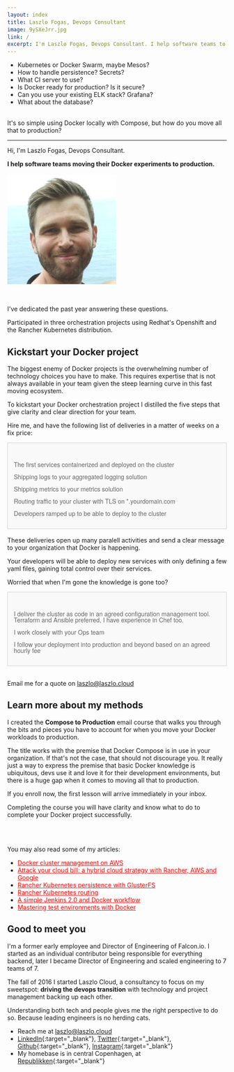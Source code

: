 ```yaml
---
layout: index
title: Laszlo Fogas, Devops Consultant
image: 9ySXeJrr.jpg
link: /
excerpt: I'm Laszlo Fogas, Devops Consultant. I help software teams to move their Docker experiments to production. Check out my roadmap for Kubernetes projects!
---
```


* Kubernetes or Docker Swarm, maybe Mesos?
* How to handle persistence? Secrets?
* What CI server to use?
* Is Docker ready for production? Is it secure?
* Can you use your existing ELK stack? Grafana?
* What about the database?

<br/>
It's so simple using Docker locally with Compose, but how do you move all that to production?

---

Hi, I'm Laszlo Fogas, Devops Consultant.

**I help software teams moving their Docker experiments to production.**
<br/>
<br/>
<img src="9ySXeJrr.jpg" alt="Laszlo Fogas, Devops consultant" style="width: 250px"/>

<br/>


I've dedicated the past year answering these questions. 

Participated in three orchestration projects using Redhat's Openshift and the Rancher Kubernetes distribution. 



## Kickstart your Docker project

The biggest enemy of Docker projects is the overwhelming number of technology choices you have to make. This requires expertise that is not always available in your team given the steep learning curve in this fast moving ecosystem.

To kickstart your Docker orchestration project I distilled the five steps that give clarity and clear direction for your team. 

Hire me, and have the following list of deliveries in a matter of weeks on a fix price: 

<div style="background: #f9f9f9; border: solid 1px #d1d1d1; color: #666; line-height: 1em; font-family: 'Helvetica Neue', Helvetica, Arial, Verdana, sans-serif;padding: 2em 1em 1em 1em" >
<p><i class="fa fa-check" aria-hidden="true" style="color: #66ff66"></i> The first services containerized and deployed on the cluster</p>
<p><i class="fa fa-check" aria-hidden="true" style="color: #66ff66"></i> Shipping logs to your aggregated logging solution</p> 
<p><i class="fa fa-check" aria-hidden="true" style="color: #66ff66"></i> Shipping metrics to your metrics solution</p>
<p><i class="fa fa-check" aria-hidden="true" style="color: #66ff66"></i> Routing traffic to your cluster with TLS on *.yourdomain.com</p>
<p><i class="fa fa-check" aria-hidden="true" style="color: #66ff66"></i> Developers ramped up to be able to deploy to the cluster</p>
</div>
<br/>
These deliveries open up many paralell activities and send a clear message to your organization that Docker is happening. 

Your developers will be able to deploy new services with only defining a few yaml files, gaining total control over their services.

Worried that when I'm gone the knowledge is gone too?

<div style="background: #f9f9f9; border: solid 1px #d1d1d1; color: #666; line-height: 1em; font-family: 'Helvetica Neue', Helvetica, Arial, Verdana, sans-serif;padding: 2em 1em 1em 1em" >
<p><i class="fa fa-check" aria-hidden="true" style="color: #66ff66"></i> I deliver the cluster as code in an agreed configuration management tool. Terraform and Ansible preferred, I have experience in Chef too.</p>
<p><i class="fa fa-check" aria-hidden="true" style="color: #66ff66"></i> I work closely with your Ops team</p>
<p><i class="fa fa-check" aria-hidden="true" style="color: #66ff66"></i> I follow your deployment into production and beyond based on an agreed hourly fee</p>
</div>
<br/>


Email me for a quote on laszlo@laszlo.cloud

## Learn more about my methods

I created the **Compose to Production** email course that walks you through the bits and pieces you have to account for when you move your Docker workloads to production. 

The title works with the premise that Docker Compose is in use in your organization. If that's not the case, that should not discourage you. It really just a way to express the premise that basic Docker knowledge is ubiquitous, devs use it and love it for their development environments, but there is a huge gap when it comes to moving all that to production.

If you enroll now, the first lesson will arrive immediately in your inbox.

Completing the course you will have clarity and know what to do to complete your Docker project successfully.

<br/>

<script async id="_ck_219414" src="https://forms.convertkit.com/219414?v=6"></script>

<br/>

You may also read some of my articles:

* <a href="http://laszlo.cloud/Docker-cluster-management-on-AWS" style="color: red; align: center;">Docker cluster management on AWS</a>
* <a href="http://laszlo.cloud/Attack-your-cloud-bill" style="color: red; align: center;">Attack your cloud bill: a hybrid cloud strategy with Rancher, AWS and Google</a>
* <a href="http://laszlo.cloud/Rancher-Kubernetes-persistence-with-GlusterFS" style="color: red; align: center;">Rancher Kubernetes persistence with GlusterFS</a>
* <a href="http://laszlo.cloud/Rancher-Kubernetes-routing" style="color: red; align: center;">Rancher Kubernetes routing</a>
* <a href="http://laszlo.cloud/Simple-Jenkins-and-Docker-workflow" style="color: red; align: center;">A simple Jenkins 2.0 and Docker workflow</a>
* <a href="http://laszlo.cloud/Mastering-test-environments-with-Docker" style="color: red; align: center;">Mastering test environments with Docker</a>

## Good to meet you

I'm a former early employee and Director of Engineering of Falcon.io. I started as an individual contributor being responsible for everything backend, later I became Director of Engineering and scaled engineering to 7 teams of 7.

The fall of 2016 I started Laszlo Cloud, a consultancy to focus on my sweetspot: **driving the devops transition** with technology and project management backing up each other. 

Understanding both tech and people gives me the right perspective to do so. Because leading engineers is no herding cats.

* Reach me at laszlo@laszlo.cloud
* [LinkedIn](https://dk.linkedin.com/in/laszlofogas){:target="_blank"}, [Twitter](https://twitter.com/laszlocph){:target="_blank"}, [Github](https://github.com/laszlocph){:target="_blank"}, [Instagram](https://www.instagram.com/laszlo.cloud/){:target="_blank"}
* My homebase is in central Copenhagen, at [Republikken](http://republikken.net/contact-republikken/){:target="_blank"}

<br/>
<script async id="_ck_219414" src="https://forms.convertkit.com/219414?v=6"></script>